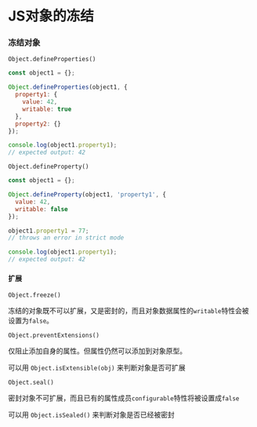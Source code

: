 # JS对象的冻结

### 冻结对象

`Object.defineProperties()`

```javascript
const object1 = {};

Object.defineProperties(object1, {
  property1: {
    value: 42,
    writable: true
  },
  property2: {}
});

console.log(object1.property1);
// expected output: 42
```

`Object.defineProperty()`

```javascript
const object1 = {};

Object.defineProperty(object1, 'property1', {
  value: 42,
  writable: false
});

object1.property1 = 77;
// throws an error in strict mode

console.log(object1.property1);
// expected output: 42

```

#### 扩展 

```Object.freeze()```

冻结的对象既不可以扩展，又是密封的，而且对象数据属性的`writable`特性会被设置为`false`。 



`Object.preventExtensions()`

仅阻止添加自身的属性。但属性仍然可以添加到对象原型。

可以用 `Object.isExtensible(obj)` 来判断对象是否可扩展



`Object.seal()`

密封对象不可扩展，而且已有的属性成员`configurable`特性将被设置成`false`

可以用 `Object.isSealed()` 来判断对象是否已经被密封